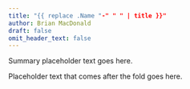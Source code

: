 ```yaml
---
title: "{{ replace .Name "-" " " | title }}"
author: Brian MacDonald
draft: false
omit_header_text: false
---
```


Summary placeholder text goes here.

<!--more-->

Placeholder text that comes after the fold goes here.